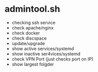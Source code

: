 admintool.sh
============
- checking ssh service
- check apache/nginx
- check docker
- check discspace
- update/upgrade
- show active services/systemd
- show inactive ser4vices/systemd
- check VPN Port (just checks port on IP)
- show largest folgder
